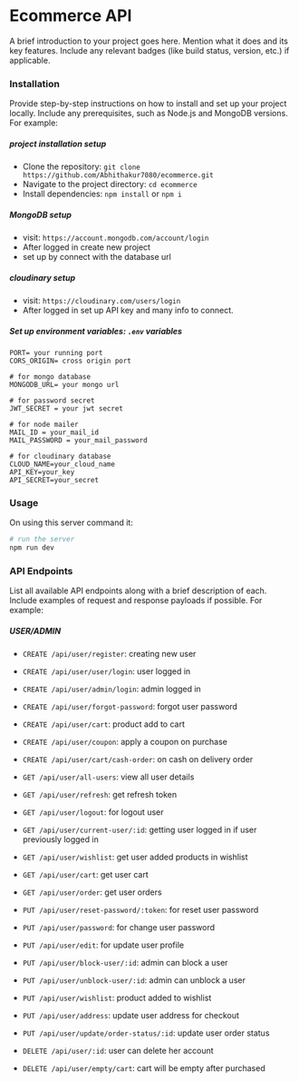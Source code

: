 # Ecommerce API
A brief introduction to your project goes here. Mention what it does and its key features. Include any relevant badges (like build status, version, etc.) if applicable.

### Installation
Provide step-by-step instructions on how to install and set up your project locally.
Include any prerequisites, such as Node.js and MongoDB versions. For example:

##### project installation setup
- Clone the repository: `git clone https://github.com/Abhithakur7080/ecommerce.git`
- Navigate to the project directory: `cd ecommerce`
- Install dependencies: `npm install` or `npm i`
  
##### MongoDB setup
- visit: `https://account.mongodb.com/account/login`
- After logged in create new project
- set up by connect with the database url
  
##### cloudinary setup
- visit: `https://cloudinary.com/users/login`
- After logged in set up API key and many info to connect.

##### Set up environment variables: `.env` variables
``` dotenv
PORT= your running port
CORS_ORIGIN= cross origin port

# for mongo database
MONGODB_URL= your mongo url

# for password secret
JWT_SECRET = your jwt secret

# for node mailer
MAIL_ID = your_mail_id
MAIL_PASSWORD = your_mail_password

# for cloudinary database
CLOUD_NAME=your_cloud_name
API_KEY=your_key
API_SECRET=your_secret
```
  

### Usage
On using this server command it:
``` bash
# run the server
npm run dev
```

### API Endpoints
List all available API endpoints along with a brief description of each. Include examples of request and response payloads if possible. For example:
##### USER/ADMIN
- `CREATE /api/user/register`: creating new user
- `CREATE /api/user/user/login`: user logged in
- `CREATE /api/user/admin/login`: admin logged in
- `CREATE /api/user/forgot-password`: forgot user password
- `CREATE /api/user/cart`: product add to cart
- `CREATE /api/user/coupon`: apply a coupon on purchase
- `CREATE /api/user/cart/cash-order`: on cash on delivery order

- `GET /api/user/all-users`: view all user details
- `GET /api/user/refresh`: get refresh token
- `GET /api/user/logout`: for logout user
- `GET /api/user/current-user/:id`: getting user logged in if user previously logged in
- `GET /api/user/wishlist`: get user added products in wishlist
- `GET /api/user/cart`: get user cart
- `GET /api/user/order`: get user orders

- `PUT /api/user/reset-password/:token`: for reset user password
- `PUT /api/user/password`: for change user password
- `PUT /api/user/edit`: for update user profile
- `PUT /api/user/block-user/:id`: admin can block a user
- `PUT /api/user/unblock-user/:id`: admin can unblock a user
- `PUT /api/user/wishlist`: product added to wishlist
- `PUT /api/user/address`: update user address for checkout
- `PUT /api/user/update/order-status/:id`: update user order status

- `DELETE /api/user/:id`: user can delete her account
- `DELETE /api/user/empty/cart`: cart will be empty after purchased
